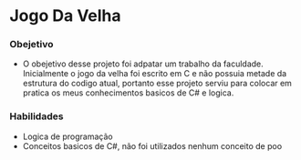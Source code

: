 # Jogo Da Velha

### Obejetivo

- O obejetivo desse projeto foi adpatar um trabalho da faculdade. Inicialmente o jogo da velha foi escrito em C e não possuia metade da estrutura do codigo atual, portanto esse projeto serviu para colocar em pratica os meus conhecimentos basicos  de C# e logica.

### Habilidades 

- Logica de programação
- Conceitos basicos de C#, não foi utilizados nenhum conceito de poo




